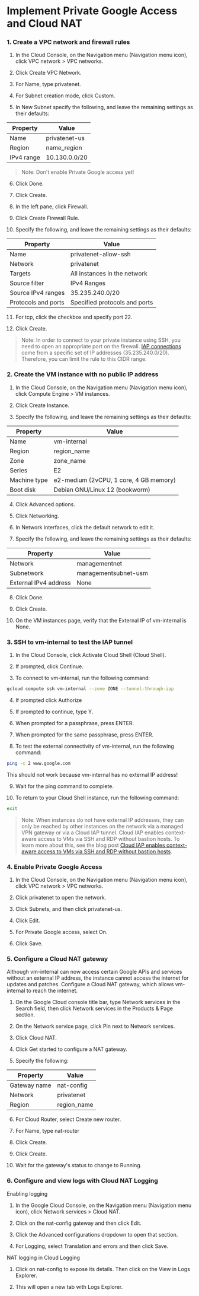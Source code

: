 # Implement Private Google Access and Cloud NAT

### 1. Create a VPC network and firewall rules

1. In the Cloud Console, on the Navigation menu (Navigation menu icon), click VPC network > VPC networks.

2. Click Create VPC Network.

3. For Name, type privatenet.

4. For Subnet creation mode, click Custom.

5. In New Subnet specify the following, and leave the remaining settings as their defaults:

| Property   | Value         |
| ---------- | ------------- |
| Name       | privatenet-us |
| Region     | name_region   |
| IPv4 range | 10.130.0.0/20 |

> Note: Don't enable Private Google access yet!

6. Click Done.

7. Click Create.

8. In the left pane, click Firewall.

9. Click Create Firewall Rule.

10. Specify the following, and leave the remaining settings as their defaults:

| Property            | Value                         |
| ------------------- | ----------------------------- |
| Name                | privatenet-allow-ssh          |
| Network             | privatenet                    |
| Targets             | All instances in the network  |
| Source filter       | IPv4 Ranges                   |
| Source IPv4 ranges  | 35.235.240.0/20               |
| Protocols and ports | Specified protocols and ports |

11. For tcp, click the checkbox and specify port 22.

12. Click Create.

> Note: In order to connect to your private instance using SSH, you need to open an appropriate port on the firewall. [IAP connections](https://cloud.google.com/iap/docs/using-tcp-forwarding?hl=id) come from a specific set of IP addresses (35.235.240.0/20). Therefore, you can limit the rule to this CIDR range.

### 2. Create the VM instance with no public IP address

1. In the Cloud Console, on the Navigation menu (Navigation menu icon), click Compute Engine > VM instances.

2. Click Create Instance.

3. Specify the following, and leave the remaining settings as their defaults:

| Property     | Value                                  |
| ------------ | -------------------------------------- |
| Name         | vm-internal                            |
| Region       | region_name                            |
| Zone         | zone_name                              |
| Series       | E2                                     |
| Machine type | e2-medium (2vCPU, 1 core, 4 GB memory) |
| Boot disk    | Debian GNU/Linux 12 (bookworm)         |

4. Click Advanced options.

5. Click Networking.

6. In Network interfaces, click the default network to edit it.

7. Specify the following, and leave the remaining settings as their defaults:

| Property              | Value                |
| --------------------- | -------------------- |
| Network               | managementnet        |
| Subnetwork            | managementsubnet-usm |
| External IPv4 address | None                 |

8. Click Done.

9. Click Create.

10. On the VM instances page, verify that the External IP of vm-internal is None.

### 3. SSH to vm-internal to test the IAP tunnel

1. In the Cloud Console, click Activate Cloud Shell (Cloud Shell).

2. If prompted, click Continue.

3. To connect to vm-internal, run the following command:

```bash
gcloud compute ssh vm-internal --zone ZONE --tunnel-through-iap
```

4. If prompted click Authorize

5. If prompted to continue, type Y.

6. When prompted for a passphrase, press ENTER.

7. When prompted for the same passphrase, press ENTER.

8. To test the external connectivity of vm-internal, run the following command:

```bash
ping -c 2 www.google.com
```

This should not work because vm-internal has no external IP address!

9. Wait for the ping command to complete.

10. To return to your Cloud Shell instance, run the following command:

```bash
exit
```

> Note: When instances do not have external IP addresses, they can only be reached by other instances on the network via a managed VPN gateway or via a Cloud IAP tunnel. Cloud IAP enables context-aware access to VMs via SSH and RDP without bastion hosts. To learn more about this, see the blog post [Cloud IAP enables context-aware access to VMs via SSH and RDP without bastion hosts](https://cloud.google.com/blog/products/identity-security/cloud-iap-enables-context-aware-access-to-vms-via-ssh-and-rdp-without-bastion-hosts).

### 4. Enable Private Google Access

1. In the Cloud Console, on the Navigation menu (Navigation menu icon), click VPC network > VPC networks.

2. Click privatenet to open the network.

3. Click Subnets, and then click privatenet-us.

4. Click Edit.

5. For Private Google access, select On.

6. Click Save.

### 5. Configure a Cloud NAT gateway

Although vm-internal can now access certain Google APIs and services without an external IP address, the instance cannot access the internet for updates and patches. Configure a Cloud NAT gateway, which allows vm-internal to reach the internet.

1. On the Google Cloud console title bar, type Network services in the Search field, then click Network services in the Products & Page section.

2. On the Network service page, click Pin next to Network services.

3. Click Cloud NAT.

4. Click Get started to configure a NAT gateway.

5. Specify the following:

| Property     | Value       |
| ------------ | ----------- |
| Gateway name | nat-config  |
| Network      | privatenet  |
| Region       | region_name |

6. For Cloud Router, select Create new router.

7. For Name, type nat-router

8. Click Create.

9. Click Create.

10. Wait for the gateway's status to change to Running.

### 6. Configure and view logs with Cloud NAT Logging

Enabling logging

1. In the Google Cloud Console, on the Navigation menu (Navigation menu icon), click Network services > Cloud NAT.

2. Click on the nat-config gateway and then click Edit.

3. Click the Advanced configurations dropdown to open that section.

4. For Logging, select Translation and errors and then click Save.

NAT logging in Cloud Logging

1. Click on nat-config to expose its details. Then click on the View in Logs Explorer.

2. This will open a new tab with Logs Explorer.
